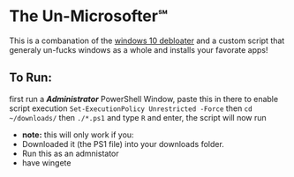 # The Un-Microsofter℠
This is a combanation of the [windows 10 debloater](https://github.com/Sycnex/Windows10Debloater) and a custom script that generaly un-fucks windows as a whole and installs your favorate apps!


## To Run:
first run a ***Administrator*** PowerShell Window, 
paste this in there to enable script execution `Set-ExecutionPolicy Unrestricted -Force`
then `cd ~/downloads/`
then `./*.ps1`
and type `R` and enter, the script will now run
* **note:** this will only work if you:
* Downloaded it (the PS1 file) into your downloads folder.
* Run this as an admnistator
* have wingete

